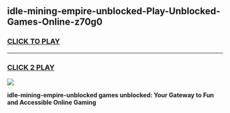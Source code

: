 
## idle-mining-empire-unblocked-Play-Unblocked-Games-Online-z70g0
<h3>
<a href="https://premium76.site?title=idle-mining-empire-unblocked&ref=25A">CLICK TO PLAY</a></h3>
<hr>

<h3>
<a href="https://premium76.site?title=idle-mining-empire-unblocked&ref=25A">CLICK 2 PLAY</a>
  
</h3>

<a href="https://premium76.site?title=idle-mining-empire-unblocked&ref=25A"><img src="https://clearcache.store/games.png"></a>


**idle-mining-empire-unblocked games unblocked: Your Gateway to Fun and Accessible Online Gaming**
